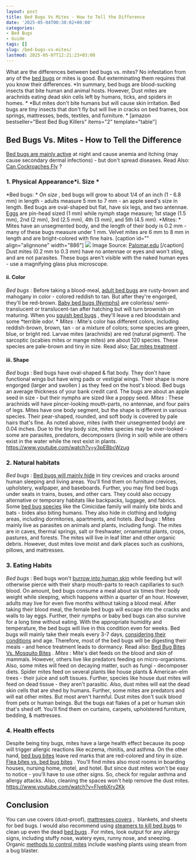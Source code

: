 ```yaml
---
layout: post
title: Bed Bugs Vs Mites - How to Tell the Difference
date: '2025-05-04T00:30:02+00:00'
categories:
- Bed Bugs
- Guide
tags: []
slug: /bed-bugs-vs-mites/
lastmod: 2025-05-07T12:21:23+03:00
---
```


What are the differences between bed bugs vs. mites? No infestation from any of the
[bed bugs](https://pestpolicy.com/pictures-of-bed-bugs/)
or mites is good. But exterminating them requires that you know their differences.
*In summary, bed bugs are blood-sucking insects that bite human and animal hosts. However, Dust mites are arachnids eating dead skin cells left by humans, ticks, and spiders in homes. *
*But mites don't bite humans but will cause skin irritation. Bed bugs are tiny insects that don't fly but will live in cracks on bed frames, box springs, mattresses, beds, textiles, and furniture.
*
[amazon bestseller="Best Bed Bug Killers" items="2" template="table"]
## Bed Bugs Vs. Mites - How to Tell the Difference
[Bed bugs are mainly active](https://pestpolicy.com/what-causes-bed-bugs/)
at night and cause anemia and itching (may cause secondary dermal infections) - but don't spread diseases. Read Also:
[Can Cockroaches Fly](https://pestpolicy.com/can-cockroaches-fly/)
?
### 1. Physical Appearance*i. Size *
*Bed bugs: *
*On size*
, bed bugs will grow to about
1/4 of an inch (1 - 6.8 mm) in length - adults measure 5 mm to 7 mm - an apple seed's size in length.
Bed bugs are oval-shaped but flat, have six legs, and two antennae.
[Eggs](https://pestpolicy.com/bed-bug-eggs/)
are pin-head sized (1 mm) while nymph stage measure; 1st stage (1.5 mm), 2nd (2 mm), 3rd (2.5 mm), 4th (3 mm), and 5th (4.5 mm).
*Mites: *
Mites have an unsegmented body, and the length of their body is 0.2 mm - many of these bugs measure under 1 mm. Velvet mites are
6 mm to 8 mm in length and are bright-colored with
fine hairs.
[caption id="" align="alignnone" width="886"]
![](/assets/img/uploads/default-image.jpg)
Image Source:
[Palomar.edu](https://pestpolicy.com/)
[/caption]
Dust mites (0.2 mm to 0.3 mm) have no antennae or eyes and won't sting, and are not parasites. These bugs aren't visible with the naked human eyes - use a magnifying glass plus microscope.
#### ii. Color
*Bed bugs*
: Before taking a blood-meal,
[adult bed bugs](https://pestpolicy.com/proof-bed-bug-spray-review/)
are
rusty-brown and mahogany in color - colored reddish to tan. But after they're engorged, they'll be
red-brown.
[Baby bed bugs (Nymphs)](https://pestpolicy.com/baby-bed-bugs/)
are
colorless/ semi-translucent or translucent-tan after hatching but will turn
brownish on maturing. When you
[squish bed bugs](https://pestpolicy.com/what-happens-when-you-squish-a-bed-bug/)
, they'll leave a red bloodstain and some
*terrible odor. *
*Mites*
: Mite's color has different colors, including reddish-brown, brown, tan - or a mixture of colors; some species are green, blue, or bright red. Larvae mites (arachnids) are red (natural pigment).
The sarcoptic (scabies mites or mange mites) are about 120 species. These species are pale-brown and tiny in size. Read also;
[Ear mites treatment](https://pestpolicy.com/best-medicine-for-ear-mites-in-cats/)
.
#### iii. Shape
*Bed bugs*
: Bed bugs have oval-shaped & flat body. They don't have functional wings but have wing pads or vestigial wings. Their shape is more engorged (larger and swollen ) as they feed on the host's blood.
Bed bugs an average thickness of your bank credit card. The bugs are about an apple seed in size - but their nymphs are sized like a poppy seed.
*Mites*
: These arachnids will have pincer-looking mouth-parts, no antennae, and four pairs of legs. Mites have one body segment, but the shape is different in various species.
Their pear-shaped, rounded, and soft body is covered by pale hairs that's fine. As noted above, mites (with their unsegmented body) are 0.04 inches.
Due to the tiny body size, mites species may be over-looked - some are parasites, predators, decomposers (living in soil) while are others exist in the water while the rest exist in plants.
https://www.youtube.com/watch?v=y3pEBbcWzug
### 2. Natural habitats
*Bed bugs*
:
[Bed bugs will mainly hide](https://pestpolicy.com/where-do-bed-bugs-hide/)
in tiny crevices and cracks around human sleeping and living areas. You'll find them on furniture crevices, upholstery, wallpaper, and baseboards.
Further, you may find bed bugs under seats in trains, buses, and other cars. They could also occupy alternative or temporary habitats like backpacks, luggage, and fabrics.
Some
[bed bug species](https://pestpolicy.com/are-bed-bug-eggs-hard-or-soft/)
like the Cimicidae family will mainly bite birds and bats - bides also biting humans. They also hide in clothing and lodging areas, including dormitories, apartments, and hotels.
*Bed bugs*
:
Mites mainly live as parasites on animals and plants, including fungi. The mites are in caves, thermal springs, salt or freshwater, ornamental plants, crops, pastures, and forests.
The mites will live in leaf litter and other organic debris. However, dust mites love moist and dark places such as cushions, pillows, and mattresses.
### 3. Eating Habits
*Bed bugs*
:
Bed bugs won't
[burrow into human skin](https://pestpolicy.com/does-vinegar-kill-bed-bugs/)
while feeding but will otherwise pierce with their sharp mouth-parts to reach capillaries to such blood.
On amount, bed bugs consume a meal about six times their body weight while sleeping, which happens within a quarter of an hour.
However, adults may live for even five months without taking a blood meal. After taking their blood meal, the female bed bugs will escape into the cracks and walls to lay eggs.
Further, their nymphs or baby bed bugs can also survive for a long time without eating. With the appropriate humidity and temperature, the bed bugs will live in this condition even for weeks.
Bed bugs will mainly take their meals every 3-7 days,
[considering their conditions](https://pestpolicy.com/does-dryer-kill-bed-bugs/)
and age. Therefore, most of the bed bugs will be digesting their meals - and hence treatment leads to dormancy.
Read also:
[Bed Bug Bites Vs. Mosquito Bites](https://pestpolicy.com/bed-bug-bites-vs-mosquito-bites/)
.
*Mites*
:
Mite's diet feeds on the
blood and skin of mammals. However, others live like predators feeding on
micro-organisms. Also, some mites will feed on
decaying matter, such as fungi - decomposer diets.
Spider mites feed on several plants like house plants & American-elm trees - their juice and soft tissues. Further, species like house dust mites will feed on dead tissue - they aren't parasitic.
Also, dust mites will eat the dead skin cells that are shed by humans. Further, some mites are predators and will eat other mites. But most aren't harmful.
Dust mites don't suck blood from pets or human beings. But the bugs eat flakes of a pet or human skin that's shed off. You'll find them on curtains, carpets, upholstered furniture, bedding, & mattresses.
### 4. Health effects
Despite being tiny bugs, mites have a large health effect because its poop will trigger allergic reactions like eczema, rhinitis, and asthma.
On the other hand,
[bed bug bites](https://pestpolicy.com/pictures-of-bed-bug-bites/)
leave red marks that are red-colored and tiny in size.
[Flea bites vs. bed bug bites](https://pestpolicy.com/flea-bites-vs-bed-bug-bites/)
. You'll find mites also most rooms in boarding houses, nursing home, motel, and hotel.
But since dust mites won't be easy to notice - you'll have to use other signs. So, check for regular asthma and allergy attacks. Also, cleaning the spaces won't help remove the dust mites.
https://www.youtube.com/watch?v=FlyebXrv2Kk
## Conclusion
You can use covers (dust-proof),
[mattresses covers](https://pestpolicy.com/best-bed-bug-mattress-encasements/)
,  blankets, and sheets for bed bugs. I would also recommend using
[steamers to kill bed bugs](https://pestpolicy.com/best-bed-bug-steamer/)
to clean up even the dead
[bed bugs](https://pestpolicy.com/dead-bed-bugs/)
.
For mites, look output for any allergy signs, including stuffy nose, watery eyes, runny nose, and sneezing. Organic
[methods to control mites](https://pestpolicy.com/top-7-natural-termite-control-can-easily/)
include washing plants using steam from a bug blaster.
